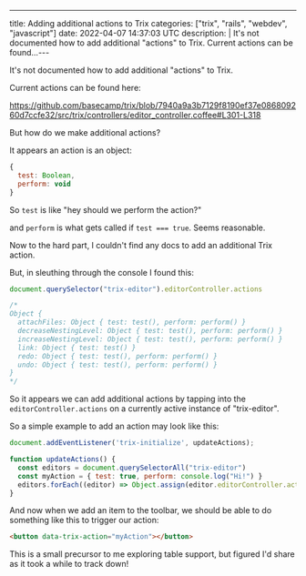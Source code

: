 ---
title: Adding additional actions to Trix
categories: ["trix", "rails", "webdev", "javascript"]
date: 2022-04-07 14:37:03 UTC
description: |
  It's not documented how to add additional "actions" to Trix.  Current actions can be found...---

It's not documented how to add additional "actions" to Trix.

Current actions can be found here:

https://github.com/basecamp/trix/blob/7940a9a3b7129f8190ef37e086809260d7ccfe32/src/trix/controllers/editor_controller.coffee#L301-L318

But how do we make additional actions?

It appears an action is an object:

```js
{
  test: Boolean,
  perform: void
}
```

So `test` is like "hey should we perform the action?"

and `perform` is what gets called if `test === true`. Seems reasonable. 

Now to the hard part, I couldn't find any docs to add an additional Trix action. 

But, in sleuthing through the console I found this:

```js
document.querySelector("trix-editor").editorController.actions

/* 
Object { 
  attachFiles: Object { test: test(), perform: perform() }
  decreaseNestingLevel: Object { test: test(), perform: perform() }
  increaseNestingLevel: Object { test: test(), perform: perform() }
  link: Object { test: test() }
  redo: Object { test: test(), perform: perform() }
  undo: Object { test: test(), perform: perform() }
}
*/
```

So it appears we can add additional actions by tapping into the `editorController.actions` on a currently active instance of "trix-editor".

So a simple example to add an action may look like this:

```js
document.addEventListener('trix-initialize', updateActions);

function updateActions() {
  const editors = document.querySelectorAll("trix-editor")
  const myAction = { test: true, perform: console.log("Hi!") }
  editors.forEach((editor) => Object.assign(editor.editorController.actions, { myAction })
}
```

And now when we add an item to the toolbar, we should be able to do something like this to trigger our action:

```html
<button data-trix-action="myAction"></button>
```

This is a small precursor to me exploring table support, but figured I'd share as it took a while to track down!